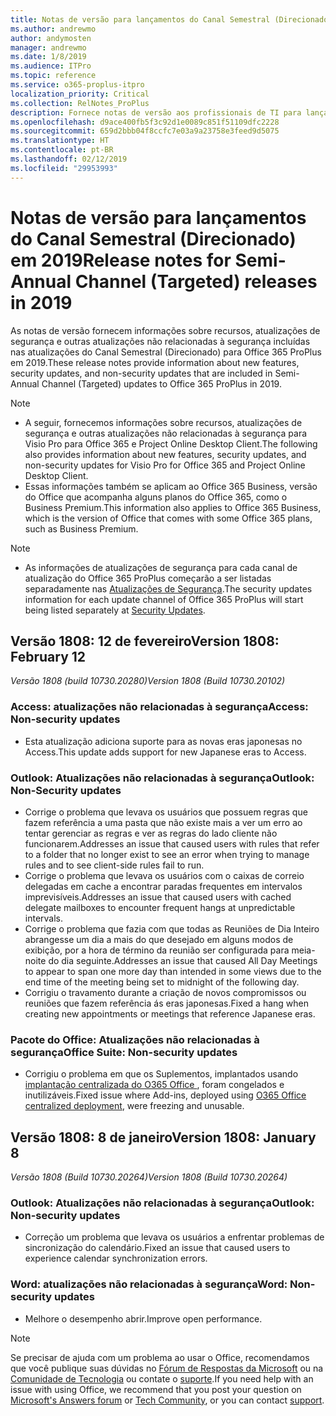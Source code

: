 ```yaml
---
title: Notas de versão para lançamentos do Canal Semestral (Direcionado) em 2019
ms.author: andrewmo
author: andymosten
manager: andrewmo
ms.date: 1/8/2019
ms.audience: ITPro
ms.topic: reference
ms.service: o365-proplus-itpro
localization_priority: Critical
ms.collection: RelNotes_ProPlus
description: Fornece notas de versão aos profissionais de TI para lançamentos do Canal Semestral (Direcionado) do Office 365 ProPlus em 2019
ms.openlocfilehash: d9ace400fb5f3c92d1e0089c851f51109dfc2228
ms.sourcegitcommit: 659d2bbb04f8ccfc7e03a9a23758e3feed9d5075
ms.translationtype: HT
ms.contentlocale: pt-BR
ms.lasthandoff: 02/12/2019
ms.locfileid: "29953993"
---
```

# <a name="release-notes-for-semi-annual-channel-targeted-releases-in-2019"></a><span data-ttu-id="9eb20-103">Notas de versão para lançamentos do Canal Semestral (Direcionado) em 2019</span><span class="sxs-lookup"><span data-stu-id="9eb20-103">Release notes for Semi-Annual Channel (Targeted) releases in 2019</span></span>

<span data-ttu-id="9eb20-104">As notas de versão fornecem informações sobre recursos, atualizações de segurança e outras atualizações não relacionadas à segurança incluídas nas atualizações do Canal Semestral (Direcionado) para Office 365 ProPlus em 2019.</span><span class="sxs-lookup"><span data-stu-id="9eb20-104">These release notes provide information about new features, security updates, and non-security updates that are included in Semi-Annual Channel (Targeted) updates to Office 365 ProPlus in 2019.</span></span>
 
> [!NOTE]
> - <span data-ttu-id="9eb20-105">A seguir, fornecemos informações sobre recursos, atualizações de segurança e outras atualizações não relacionadas à segurança para Visio Pro para Office 365 e Project Online Desktop Client.</span><span class="sxs-lookup"><span data-stu-id="9eb20-105">The following also provides information about new features, security updates, and non-security updates for Visio Pro for Office 365 and Project Online Desktop Client.</span></span>
> - <span data-ttu-id="9eb20-106">Essas informações também se aplicam ao Office 365 Business, versão do Office que acompanha alguns planos do Office 365, como o Business Premium.</span><span class="sxs-lookup"><span data-stu-id="9eb20-106">This information also applies to Office 365 Business, which is the version of Office that comes with some Office 365 plans, such as Business Premium.</span></span>

 
> [!NOTE]
> - <span data-ttu-id="9eb20-107">As informações de atualizações de segurança para cada canal de atualização do Office 365 ProPlus começarão a ser listadas separadamente nas [Atualizações de Segurança](office365-proplus-security-updates.md).</span><span class="sxs-lookup"><span data-stu-id="9eb20-107">The security updates information for each update channel of Office 365 ProPlus will start being listed separately at [Security Updates](office365-proplus-security-updates.md).</span></span>

## <a name="version-1808-february-12"></a><span data-ttu-id="9eb20-108">Versão 1808: 12 de fevereiro</span><span class="sxs-lookup"><span data-stu-id="9eb20-108">Version 1808: February 12</span></span>
<span data-ttu-id="9eb20-109">*Versão 1808 (build 10730.20280)*</span><span class="sxs-lookup"><span data-stu-id="9eb20-109">*Version 1808 (Build 10730.20102)*</span></span> 

### <a name="access-non-security-updates"></a><span data-ttu-id="9eb20-110">Access: atualizações não relacionadas à segurança</span><span class="sxs-lookup"><span data-stu-id="9eb20-110">Access: Non-security updates</span></span> 

- <span data-ttu-id="9eb20-111">Esta atualização adiciona suporte para as novas eras japonesas no Access.</span><span class="sxs-lookup"><span data-stu-id="9eb20-111">This update adds support for new Japanese eras to Access.</span></span>

### <a name="outlook-non-security-updates"></a><span data-ttu-id="9eb20-112">Outlook: Atualizações não relacionadas à segurança</span><span class="sxs-lookup"><span data-stu-id="9eb20-112">Outlook: Non-Security updates</span></span> 

- <span data-ttu-id="9eb20-113">Corrige o problema que levava os usuários que possuem regras que fazem referência a uma pasta que não existe mais a ver um erro ao tentar gerenciar as regras e ver as regras do lado cliente não funcionarem.</span><span class="sxs-lookup"><span data-stu-id="9eb20-113">Addresses an issue that caused users with rules that refer to a folder that no longer exist to see an error when trying to manage rules and to see client-side rules fail to run.</span></span>
- <span data-ttu-id="9eb20-114">Corrige o problema que levava os usuários com o caixas de correio delegadas em cache a encontrar paradas frequentes em intervalos imprevisíveis.</span><span class="sxs-lookup"><span data-stu-id="9eb20-114">Addresses an issue that caused users with cached delegate mailboxes to encounter frequent hangs at unpredictable intervals.</span></span>
- <span data-ttu-id="9eb20-115">Corrige o problema que fazia com que todas as Reuniões de Dia Inteiro abrangesse um dia a mais do que desejado em alguns modos de exibição, por a hora de término da reunião ser configurada para meia-noite do dia seguinte.</span><span class="sxs-lookup"><span data-stu-id="9eb20-115">Addresses an issue that caused All Day Meetings to appear to span one more day than intended in some views due to the end time of the meeting being set to midnight of the following day.</span></span>
- <span data-ttu-id="9eb20-116">Corrigiu o travamento durante a criação de novos compromissos ou reuniões que fazem referência ás eras japonesas.</span><span class="sxs-lookup"><span data-stu-id="9eb20-116">Fixed a hang when creating new appointments or meetings that reference Japanese eras.</span></span>

### <a name="office-suite-non-security-updates"></a><span data-ttu-id="9eb20-117">Pacote do Office: Atualizações não relacionadas à segurança</span><span class="sxs-lookup"><span data-stu-id="9eb20-117">Office Suite: Non-security updates</span></span>

- <span data-ttu-id="9eb20-118">Corrigiu o problema em que os Suplementos, implantados usando [implantação centralizada do O365 Office ](https://docs.microsoft.com/pt-BR/office/dev/add-ins/publish/centralized-deployment), foram congelados e inutilizáveis.</span><span class="sxs-lookup"><span data-stu-id="9eb20-118">Fixed issue where Add-ins, deployed using [O365 Office centralized deployment](https://docs.microsoft.com/pt-BR/office/dev/add-ins/publish/centralized-deployment), were freezing and unusable.</span></span>


## <a name="version-1808-january-8"></a><span data-ttu-id="9eb20-119">Versão 1808: 8 de janeiro</span><span class="sxs-lookup"><span data-stu-id="9eb20-119">Version 1808: January 8</span></span>
<span data-ttu-id="9eb20-120">*Versão 1808 (Build 10730.20264)*</span><span class="sxs-lookup"><span data-stu-id="9eb20-120">*Version 1808 (Build 10730.20264)*</span></span> 

### <a name="outlook-non-security-updates"></a><span data-ttu-id="9eb20-121">Outlook: Atualizações não relacionadas à segurança</span><span class="sxs-lookup"><span data-stu-id="9eb20-121">Outlook: Non-security updates</span></span> 

- <span data-ttu-id="9eb20-122">Correção um problema que levava os usuários a enfrentar problemas de sincronização do calendário.</span><span class="sxs-lookup"><span data-stu-id="9eb20-122">Fixed an issue that caused users to experience calendar synchronization errors.</span></span>

### <a name="word-non-security-updates"></a><span data-ttu-id="9eb20-123">Word: atualizações não relacionadas à segurança</span><span class="sxs-lookup"><span data-stu-id="9eb20-123">Word: Non-security updates</span></span>

- <span data-ttu-id="9eb20-124">Melhore o desempenho abrir.</span><span class="sxs-lookup"><span data-stu-id="9eb20-124">Improve open performance.</span></span>


> [!NOTE]
> <span data-ttu-id="9eb20-125">Se precisar de ajuda com um problema ao usar o Office, recomendamos que você publique suas dúvidas no [Fórum de Respostas da Microsoft](https://answers.microsoft.com/) ou na [Comunidade de Tecnologia](https://techcommunity.microsoft.com/) ou contate o [suporte](https://support.microsoft.com/contactus).</span><span class="sxs-lookup"><span data-stu-id="9eb20-125">If you need help with an issue with using Office, we recommend that you post your question on [Microsoft's Answers forum](https://answers.microsoft.com/) or [Tech Community](https://techcommunity.microsoft.com/), or you can contact [support](https://support.microsoft.com/contactus).</span></span>